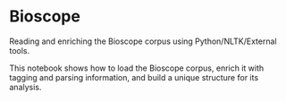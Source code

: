 # Bioscope
Reading and enriching the Bioscope corpus using Python/NLTK/External tools.

This notebook shows how to load the Bioscope corpus, enrich it with tagging and parsing information, and build a unique structure for its analysis.


